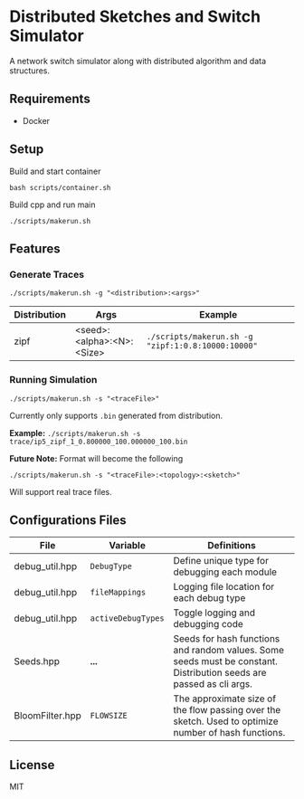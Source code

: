 # Distributed Sketches and Switch Simulator

A network switch simulator along with distributed algorithm and data structures.

## Requirements
- Docker

## Setup
Build and start container
```shell
bash scripts/container.sh
```
Build cpp and run main
```shell
./scripts/makerun.sh
```

## Features

### Generate Traces

```
./scripts/makerun.sh -g "<distribution>:<args>"
```

| Distribution | Args | Example |
| ------ | ------ | ------ |
| zipf | \<seed\>:\<alpha\>:\<N\>:\<Size\> | `./scripts/makerun.sh -g "zipf:1:0.8:10000:10000"` |

### Running Simulation

```
./scripts/makerun.sh -s "<traceFile>"
```
Currently only supports `.bin` generated from distribution.

**Example:**
`./scripts/makerun.sh -s trace/ip5_zipf_1_0.800000_100.000000_100.bin`

**Future Note:**
Format will become the following
```
./scripts/makerun.sh -s "<traceFile>:<topology>:<sketch>"
```
Will support real trace files.

## Configurations Files

| File | Variable | Definitions |
| ------ | ------ | ------ |
| debug_util.hpp | `DebugType` | Define unique type for debugging each module |
| debug_util.hpp | `fileMappings` | Logging file location for each debug type |
| debug_util.hpp | `activeDebugTypes` | Toggle logging and debugging code |
| Seeds.hpp | **...** | Seeds for hash functions and random values. Some seeds must be constant. Distribution seeds are passed as cli args. |
| BloomFilter.hpp | `FLOWSIZE` | The approximate size of the flow passing over the sketch. Used to optimize number of hash functions. |


## License

MIT
